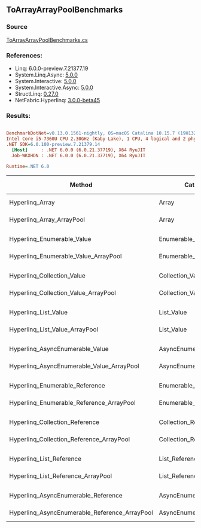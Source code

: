 ﻿## ToArrayArrayPoolBenchmarks

### Source
[ToArrayArrayPoolBenchmarks.cs](../NetFabric.Hyperlinq.Benchmarks/Benchmarks/ToArrayArrayPoolBenchmarks.cs)

### References:
- Linq: 6.0.0-preview.7.21377.19
- System.Linq.Async: [5.0.0](https://www.nuget.org/packages/System.Linq.Async/5.0.0)
- System.Interactive: [5.0.0](https://www.nuget.org/packages/System.Interactive/5.0.0)
- System.Interactive.Async: [5.0.0](https://www.nuget.org/packages/System.Interactive.Async/5.0.0)
- StructLinq: [0.27.0](https://www.nuget.org/packages/StructLinq/0.27.0)
- NetFabric.Hyperlinq: [3.0.0-beta45](https://www.nuget.org/packages/NetFabric.Hyperlinq/3.0.0-beta45)

### Results:
``` ini

BenchmarkDotNet=v0.13.0.1561-nightly, OS=macOS Catalina 10.15.7 (19H1323) [Darwin 19.6.0]
Intel Core i5-7360U CPU 2.30GHz (Kaby Lake), 1 CPU, 4 logical and 2 physical cores
.NET SDK=6.0.100-preview.7.21379.14
  [Host]     : .NET 6.0.0 (6.0.21.37719), X64 RyuJIT
  Job-WKXHDN : .NET 6.0.0 (6.0.21.37719), X64 RyuJIT

Runtime=.NET 6.0  

```
|                                        Method |                Categories | Count |        Mean |     Error |    StdDev |        Ratio | RatioSD |  Gen 0 | Gen 1 | Gen 2 | Allocated |
|---------------------------------------------- |-------------------------- |------ |------------:|----------:|----------:|-------------:|--------:|-------:|------:|------:|----------:|
|                               Hyperlinq_Array |                     Array |   100 |    71.55 ns |  0.539 ns |  0.504 ns |     baseline |         | 0.2027 |     - |     - |     424 B |
|                     Hyperlinq_Array_ArrayPool |                     Array |   100 |    88.19 ns |  1.409 ns |  1.249 ns | 1.23x slower |   0.02x |      - |     - |     - |         - |
|                                               |                           |       |             |           |           |              |         |        |       |       |           |
|                    Hyperlinq_Enumerable_Value |          Enumerable_Value |   100 |   574.98 ns |  6.409 ns |  5.681 ns |     baseline |         | 0.2022 |     - |     - |     424 B |
|          Hyperlinq_Enumerable_Value_ArrayPool |          Enumerable_Value |   100 |   592.11 ns | 11.686 ns | 12.000 ns | 1.03x slower |   0.02x |      - |     - |     - |         - |
|                                               |                           |       |             |           |           |              |         |        |       |       |           |
|                    Hyperlinq_Collection_Value |          Collection_Value |   100 |   194.76 ns |  2.327 ns |  1.943 ns |     baseline |         | 0.2217 |     - |     - |     464 B |
|          Hyperlinq_Collection_Value_ArrayPool |          Collection_Value |   100 |   198.94 ns |  3.513 ns |  3.286 ns | 1.02x slower |   0.02x | 0.0191 |     - |     - |      40 B |
|                                               |                           |       |             |           |           |              |         |        |       |       |           |
|                          Hyperlinq_List_Value |                List_Value |   100 |    81.78 ns |  1.630 ns |  1.878 ns |     baseline |         | 0.2142 |     - |     - |     448 B |
|                Hyperlinq_List_Value_ArrayPool |                List_Value |   100 |    90.87 ns |  1.200 ns |  1.064 ns | 1.11x slower |   0.03x | 0.0114 |     - |     - |      24 B |
|                                               |                           |       |             |           |           |              |         |        |       |       |           |
|               Hyperlinq_AsyncEnumerable_Value |     AsyncEnumerable_Value |   100 | 1,581.94 ns |  7.917 ns |  6.611 ns |     baseline |         | 0.5646 |     - |     - |   1,184 B |
|     Hyperlinq_AsyncEnumerable_Value_ArrayPool |     AsyncEnumerable_Value |   100 | 1,595.35 ns |  9.042 ns |  7.550 ns | 1.01x slower |   0.01x | 0.3624 |     - |     - |     760 B |
|                                               |                           |       |             |           |           |              |         |        |       |       |           |
|                Hyperlinq_Enumerable_Reference |      Enumerable_Reference |   100 | 1,176.25 ns |  9.371 ns |  8.766 ns |     baseline |         | 0.2174 |     - |     - |     456 B |
|      Hyperlinq_Enumerable_Reference_ArrayPool |      Enumerable_Reference |   100 | 1,160.29 ns | 16.363 ns | 15.306 ns | 1.01x faster |   0.02x | 0.0153 |     - |     - |      32 B |
|                                               |                           |       |             |           |           |              |         |        |       |       |           |
|                Hyperlinq_Collection_Reference |      Collection_Reference |   100 |    85.97 ns |  1.027 ns |  0.961 ns |     baseline |         | 0.2142 |     - |     - |     448 B |
|      Hyperlinq_Collection_Reference_ArrayPool |      Collection_Reference |   100 |    96.72 ns |  1.965 ns |  2.103 ns | 1.12x slower |   0.02x | 0.0114 |     - |     - |      24 B |
|                                               |                           |       |             |           |           |              |         |        |       |       |           |
|                      Hyperlinq_List_Reference |            List_Reference |   100 |    81.42 ns |  1.266 ns |  1.184 ns |     baseline |         | 0.2142 |     - |     - |     448 B |
|            Hyperlinq_List_Reference_ArrayPool |            List_Reference |   100 |    90.73 ns |  1.831 ns |  1.880 ns | 1.11x slower |   0.02x | 0.0114 |     - |     - |      24 B |
|                                               |                           |       |             |           |           |              |         |        |       |       |           |
|           Hyperlinq_AsyncEnumerable_Reference | AsyncEnumerable_Reference |   100 | 2,605.91 ns | 11.347 ns | 10.614 ns |     baseline |         | 0.5798 |     - |     - |   1,216 B |
| Hyperlinq_AsyncEnumerable_Reference_ArrayPool | AsyncEnumerable_Reference |   100 | 2,670.44 ns | 37.433 ns | 35.015 ns | 1.02x slower |   0.01x | 0.3777 |     - |     - |     792 B |
